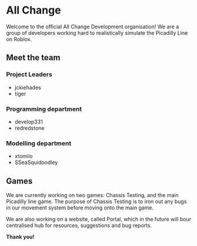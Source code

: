 # All Change

Welcome to the official All Change Development organisation! We are a group of developers working hard to realistically simulate the Picadilly Line on Roblox.

## Meet the team
### Project Leaders
- jckiehades
- tiger
### Programming department
- develop331
- redredstone
### Modelling department
- xtomiio
- SSeaSquidoodley

## Games
We are currently working on two games: Chassis Testing, and the main Picadilly line game. The purpose of Chassis Testing is to iron out any bugs in our movement system before moving onto the main game. 

We are also working on a website, called Portal, which in the future will bour centralised hub for resources, suggestions and bug reports.

**Thank you!**

<!--

**Here are some ideas to get you started:**

🙋‍♀️ A short introduction - what is your organization all about?
🌈 Contribution guidelines - how can the community get involved?
👩‍💻 Useful resources - where can the community find your docs? Is there anything else the community should know?
🍿 Fun facts - what does your team eat for breakfast?
🧙 Remember, you can do mighty things with the power of [Markdown](https://docs.github.com/github/writing-on-github/getting-started-with-writing-and-formatting-on-github/basic-writing-and-formatting-syntax)
-->
